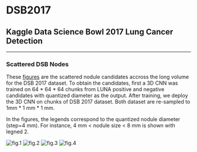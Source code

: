 # DSB2017

## Kaggle Data Science Bowl 2017 Lung Cancer Detection



---------------------

### Scattered DSB Nodes

These [figures](https://github.com/mravendi/DSB2017/tree/master/figs) are the scattered nodule candidates accross the long volume for the DSB 2017 dataset. 
To obtain the candidates, first a 3D CNN was trained on 64 * 64 * 64 chunks from LUNA positive and negative candidates with 
quantized diameter as the output. After training, we deploy the 3D CNN on chunks of DSB 2017 dataset. 
Both dataset are re-sampled to 1mm * 1 mm * 1 mm. 


In the figures, the legends correspond to the quantized nodule diameter (step=4 mm). For instance, 4 mm < nodule size < 8 mm is shown with legned 2.

![fig.1](https://github.com/mravendi/DSB2017/blob/master/figs/90d6324d7006a3d142ee1884279dcf9b.jpg)
![fig.2](https://github.com/mravendi/DSB2017/blob/master/figs/90e5f4780b2f05136ff5f776a5cbc2af.jpg)
![fig.3](https://github.com/mravendi/DSB2017/blob/master/figs/8ed68f2dbf103a4bc0fd8708d8c1ac93.jpg)
![fig.4](https://github.com/mravendi/DSB2017/blob/master/figs/7faa456389e1ffde464819d0b1360188.jpg)
